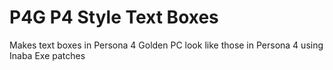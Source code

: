 # P4G P4 Style Text Boxes
 Makes text boxes in Persona 4 Golden PC look like those in Persona 4 using Inaba Exe patches
